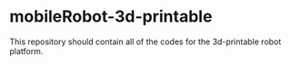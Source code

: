 # mobileRobot-3d-printable
This repository should contain all of the codes for the 3d-printable robot platform.
